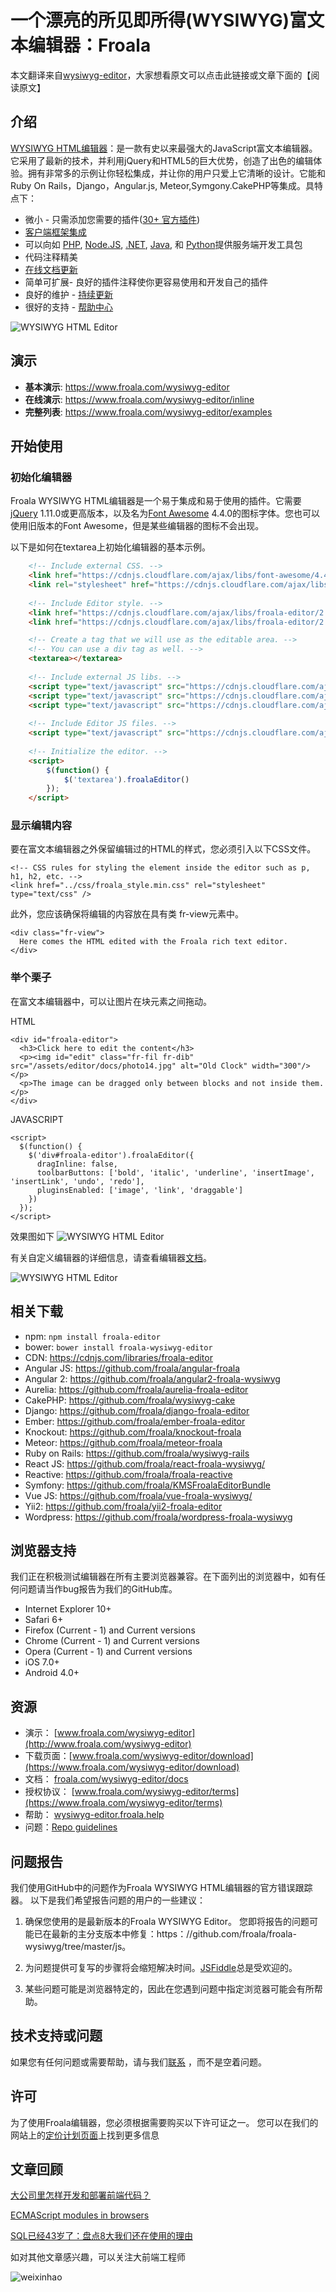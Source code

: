 
# 一个漂亮的所见即所得(WYSIWYG)富文本编辑器：Froala

本文翻译来自[wysiwyg-editor](https://github.com/froala/wysiwyg-editor)，大家想看原文可以点击此链接或文章下面的【阅读原文】

## 介绍
[WYSIWYG HTML编辑器](https://www.froala.com/wysiwyg-editor)：是一款有史以来最强大的JavaScript富文本编辑器。它采用了最新的技术，并利用jQuery和HTML5的巨大优势，创造了出色的编辑体验。拥有非常多的示例让你轻松集成，并让你的用户只爱上它清晰的设计。它能和Ruby On Rails，Django，Angular.js, Meteor,Symgony.CakePHP等集成。具特点下：

- 微小 - 只需添加您需要的插件([30+ 官方插件](https://www.froala.com/wysiwyg-editor/docs/plugins))
- [客户端框架集成](https://www.froala.com/wysiwyg-editor/docs/framework-plugins/)
- 可以向如 [PHP](https://www.froala.com/wysiwyg-editor/docs/sdks/php), [Node.JS](https://www.froala.com/wysiwyg-editor/docs/sdks/nodejs),  [.NET](https://www.froala.com/wysiwyg-editor/docs/sdks/dotnet), [Java](https://www.froala.com/wysiwyg-editor/docs/sdks/java), 和 [Python](https://www.froala.com/wysiwyg-editor/docs/sdks/python)提供服务端开发工具包
- 代码注释精美
- [在线文档更新](https://www.froala.com/wysiwyg-editor/docs)
- 简单可扩展- 良好的插件注释使你更容易使用和开发自己的插件
- 良好的维护 - [持续更新](https://www.froala.com/wysiwyg-editor/changelog)
- 很好的支持 - [帮助中心](https://wysiwyg-editor.froala.help)

![WYSIWYG HTML Editor](https://raw.githubusercontent.com/froala/wysiwyg-editor/master/editor.jpg)​​

## 演示

- **基本演示**: https://www.froala.com/wysiwyg-editor
- **在线演示**: https://www.froala.com/wysiwyg-editor/inline
- **完整列表**: https://www.froala.com/wysiwyg-editor/examples
​
## 开始使用

### 初始化编辑器

Froala WYSIWYG HTML编辑器是一个易于集成和易于使用的插件。它需要[jQuery](http://jquery.com/) 1.11.0或更高版本，以及名为[Font Awesome](http://fortawesome.github.io/Font-Awesome/) 4.4.0的图标字体。您也可以使用旧版本的Font Awesome，但是某些编辑器的图标不会出现。

以下是如何在textarea上初始化编辑器的基本示例。

```html
    <!-- Include external CSS. -->
    <link href="https://cdnjs.cloudflare.com/ajax/libs/font-awesome/4.4.0/css/font-awesome.min.css" rel="stylesheet" type="text/css" />
    <link rel="stylesheet" href="https://cdnjs.cloudflare.com/ajax/libs/codemirror/5.25.0/codemirror.min.css">
 
    <!-- Include Editor style. -->
    <link href="https://cdnjs.cloudflare.com/ajax/libs/froala-editor/2.6.0/css/froala_editor.pkgd.min.css" rel="stylesheet" type="text/css" />
    <link href="https://cdnjs.cloudflare.com/ajax/libs/froala-editor/2.6.0/css/froala_style.min.css" rel="stylesheet" type="text/css" />

    <!-- Create a tag that we will use as the editable area. -->
    <!-- You can use a div tag as well. -->
    <textarea></textarea>
 
    <!-- Include external JS libs. -->
    <script type="text/javascript" src="https://cdnjs.cloudflare.com/ajax/libs/jquery/1.11.0/jquery.min.js"></script>
    <script type="text/javascript" src="https://cdnjs.cloudflare.com/ajax/libs/codemirror/5.25.0/codemirror.min.js"></script>
    <script type="text/javascript" src="https://cdnjs.cloudflare.com/ajax/libs/codemirror/5.25.0/mode/xml/xml.min.js"></script>
 
    <!-- Include Editor JS files. -->
    <script type="text/javascript" src="https://cdnjs.cloudflare.com/ajax/libs/froala-editor/2.6.0/js/froala_editor.pkgd.min.js"></script>
 
    <!-- Initialize the editor. -->
    <script> 
		$(function() { 
			$('textarea').froalaEditor() 
		}); 
	</script>
```

### 显示编辑内容

要在富文本编辑器之外保留编辑过的HTML的样式，您必须引入以下CSS文件。

```
<!-- CSS rules for styling the element inside the editor such as p, h1, h2, etc. -->
<link href="../css/froala_style.min.css" rel="stylesheet" type="text/css" />
```

此外，您应该确保将编辑的内容放在具有类 fr-view元素中。

```
<div class="fr-view">
  Here comes the HTML edited with the Froala rich text editor.
</div>
```
### 举个栗子

在富文本编辑器中，可以让图片在块元素之间拖动。

HTML

```
<div id="froala-editor">
  <h3>Click here to edit the content</h3>
  <p><img id="edit" class="fr-fil fr-dib" src="/assets/editor/docs/photo14.jpg" alt="Old Clock" width="300"/></p>
  <p>The image can be dragged only between blocks and not inside them.</p>
</div>
```

JAVASCRIPT

```
<script>
  $(function() {
    $('div#froala-editor').froalaEditor({
      dragInline: false,
      toolbarButtons: ['bold', 'italic', 'underline', 'insertImage', 'insertLink', 'undo', 'redo'],
      pluginsEnabled: ['image', 'link', 'draggable']
    })
  });
</script>
```

效果图如下
![WYSIWYG HTML Editor](https://cloud.githubusercontent.com/assets/20238205/26573912/09b7c2ce-4552-11e7-9687-2e0f5b8080ba.gif)

有关自定义编辑器的详细信息，请查看编辑器[文档](https://www.froala.com/wysiwyg-editor/docs)。

![WYSIWYG HTML Editor](https://cloud.githubusercontent.com/assets/20238205/26570378/da545506-4542-11e7-90de-da29fb5188aa.png)​​
​
    
## 相关下载

- npm: `npm install froala-editor`
- bower: `bower install froala-wysiwyg-editor`
- CDN: https://cdnjs.com/libraries/froala-editor
- Angular JS: https://github.com/froala/angular-froala
- Angular 2: https://github.com/froala/angular2-froala-wysiwyg
- Aurelia: https://github.com/froala/aurelia-froala-editor
- CakePHP: https://github.com/froala/wysiwyg-cake
- Django: https://github.com/froala/django-froala-editor
- Ember: https://github.com/froala/ember-froala-editor
- Knockout: https://github.com/froala/knockout-froala
- Meteor: https://github.com/froala/meteor-froala
- Ruby on Rails: https://github.com/froala/wysiwyg-rails
- React JS: https://github.com/froala/react-froala-wysiwyg/
- Reactive: https://github.com/froala/froala-reactive
- Symfony: https://github.com/froala/KMSFroalaEditorBundle
- Vue JS: https://github.com/froala/vue-froala-wysiwyg/
- Yii2: https://github.com/froala/yii2-froala-editor
- Wordpress: https://github.com/froala/wordpress-froala-wysiwyg
​
## 浏览器支持

我们正在积极测试编辑器在所有主要浏览器兼容。在下面列出的浏览器中，如有任何问题请当作bug报告为我们的GitHub库。

- Internet Explorer 10+
- Safari 6+
- Firefox (Current - 1) and Current versions
- Chrome (Current - 1) and Current versions
- Opera (Current - 1) and Current versions
- iOS 7.0+
- Android 4.0+

## 资源

- 演示： [www.froala.com/wysiwyg-editor](http://www.froala.com/wysiwyg-editor)
- 下载页面：[www.froala.com/wysiwyg-editor/download](https://www.froala.com/wysiwyg-editor/download)
- 文档： [froala.com/wysiwyg-editor/docs](https://www.froala.com/wysiwyg-editor/docs)
- 授权协议： [www.froala.com/wysiwyg-editor/terms](https://www.froala.com/wysiwyg-editor/terms)
- 帮助： [wysiwyg-editor.froala.help](https://wysiwyg-editor.froala.help/hc/en-us)
- 问题：[Repo guidelines](https://github.com/highcharts/highcharts/blob/master/repo-guidelines.md)
​
## 问题报告

我们使用GitHub中的问题作为Froala WYSIWYG HTML编辑器的官方错误跟踪器。 以下是我们希望报告问题的用户的一些建议：

1. 确保您使用的是最新版本的Froala WYSIWYG Editor。 您即将报告的问题可能已在最新的主分支版本中修复：https：//github.com/froala/froala-wysiwyg/tree/master/js。

2. 为问题提供可复写的步骤将会缩短解决时间。[JSFiddle](https://jsfiddle.net)总是受欢迎的。 
3. 某些问题可能是浏览器特定的，因此在您遇到问题中指定浏览器可能会有所帮助。

## 技术支持或问题

如果您有任何问题或需要帮助，请与我们[联系](https://www.froala.com/wysiwyg-editor/contact) ，而不是空着问题。

## 许可
为了使用Froala编辑器，您必须根据需要购买以下许可证之一。 您可以在我们的网站上的[定价计划页面](https://www.froala.com/wysiwyg-editor/pricing)上找到更多信息


## 文章回顾

[大公司里怎样开发和部署前端代码？](https://mp.weixin.qq.com/s/Mq6Gd8QXuNbN0pPIFuIxPA)

[ECMAScript modules in browsers](http://mp.weixin.qq.com/s/PVL8kuXBwirbgm6MCpnl5A)

[SQL已经43岁了：盘点8大我们还在使用的理由](https://mp.weixin.qq.com/s/BsL8aWUqr3z2zSYbRtP75Q)

如对其他文章感兴趣，可以关注大前端工程师</br>

![weixinhao](https://cloud.githubusercontent.com/assets/20238205/26142454/2d2b04bc-3b13-11e7-85d4-cf6d5277722c.png)
